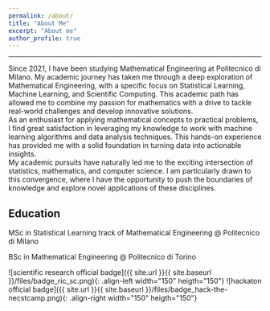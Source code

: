 ```yaml
---
permalink: /about/
title: "About Me"
excerpt: "About me"
author_profile: true
---
```

---
Since 2021, I have been studying Mathematical Engineering at Politecnico di Milano. My academic journey has taken me through a deep exploration of Mathematical Engineering, 
with a specific focus on Statistical Learning, Machine Learning, and Scientific Computing. This academic path has allowed me to combine my passion for mathematics with a drive 
to tackle real-world challenges and develop innovative solutions.  
As an enthusiast for applying mathematical concepts to practical problems, I find great satisfaction in leveraging my knowledge to work with machine learning algorithms and 
data analysis techniques. This hands-on experience has provided me with a solid foundation in turning data into actionable insights.  
My academic pursuits have naturally led me to the exciting intersection of statistics, mathematics, and computer science. I am particularly drawn to this convergence, 
where I have the opportunity to push the boundaries of knowledge and explore novel applications of these disciplines.   

Education
---
MSc in Statistical Learning track of Mathematical Engineering @ Politecnico di Milano  

BSc in Mathematical Engineering @ Politecnico di Torino

![scientific research official badge]({{ site.url }}{{ site.baseurl }}/files/badge_ric_sc.png){: .align-left width="150" heigth="150"}
![hackaton official badge]({{ site.url }}{{ site.baseurl }}/files/badge_hack-the-necstcamp.png){: .align-right width="150" heigth="150"}


